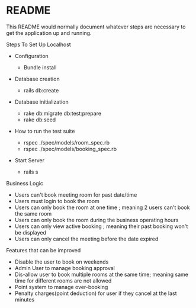 # README

This README would normally document whatever steps are necessary to get the
application up and running.

Steps To Set Up Localhost

* Configuration
	- Bundle install

* Database creation
	- rails db:create

* Database initialization
	- rake db:migrate db:test:prepare
	- rake db:seed

* How to run the test suite
	- rspec ./spec/models/room_spec.rb
	- rspec ./spec/models/booking_spec.rb

* Start Server
	- rails s



Business Logic
- Users can't book meeting room for past date/time
- Users must login to book the room
- Users can only book the room at one time ; meaning 2 users can't book the same room
- Users can only book the room during the business operating hours
- Users can only view active booking ; meaning their past booking won't be displayed
- Users can only cancel the meeting before the date expired



Features that can be improved 
- Disable the user to book on weekends
- Admin User to manage booking approval
- Dis-allow user to book multiple rooms at the same time; meaning same time for different rooms are not allowed
- Point system to manage over-booking
- Penalty charges(point deduction) for user if they cancel at the last minutes



